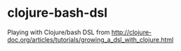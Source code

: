 # clojure-bash-dsl

Playing with Clojure/bash DSL from http://clojure-doc.org/articles/tutorials/growing_a_dsl_with_clojure.html 

